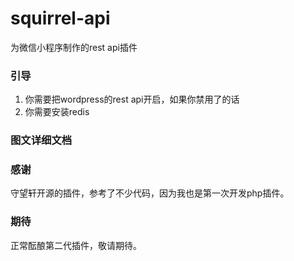 # squirrel-api

为微信小程序制作的rest api插件

### 引导
1. 你需要把wordpress的rest api开启，如果你禁用了的话
2. 你需要安装redis


### 图文详细文档


### 感谢

守望轩开源的插件，参考了不少代码，因为我也是第一次开发php插件。

### 期待

正常酝酿第二代插件，敬请期待。
